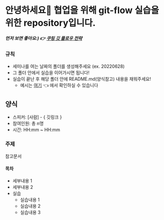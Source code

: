 # 안녕하세요👋  협업을 위해 git-flow 실습을 위한 repository입니다. 

##### 먼저 보면 좋아요:) 👉 [쿠링 깃 플로우 전략](https://rldd.tistory.com/450)

### 규칙 
 * 세미나를 여는 날짜의 폴더를 생성해주세요 (ex. 20220628)
 * 그 폴더 안에서 실습을 이어가시면 됩니다!
 * 실습이 끝난 후 해당 폴더 안에 README.md(양식참고) 내용을 채워주세요! 
    * 예시는 [여기](https://github.com/Kaleub/git-flow-seminar/tree/develop/20220625) 👈 에서 확인하실 수 있습니다
 
 
 ## 양식
 
 * 스피커: [사람] - { 깃링크 }
 * 참여인원: 총 n명
 * 시간: HH:mm ~ HH:mm

### 주제
 참고문서

#### 목차 
 * 세부내용 1
 * 세부내용 2
 * 실습
    * 실습내용 1
    * 실습내용 2
    * 실습내용 3

